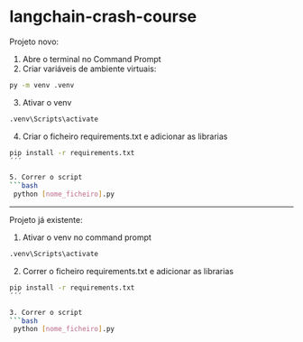 # langchain-crash-course



Projeto novo:

1. Abre o terminal no Command Prompt
2. Criar variáveis de ambiente virtuais:
```bash
py -m venv .venv
```
3. Ativar o venv
```bash
.venv\Scripts\activate
```
4. Criar o ficheiro requirements.txt e adicionar as librarias
```bash
pip install -r requirements.txt
´´´

5. Correr o script
```bash
 python [nome_ficheiro].py
```
<hr>

Projeto já existente:

1. Ativar o venv no command prompt
```bash
.venv\Scripts\activate
```

2. Correr o ficheiro requirements.txt e adicionar as librarias
```bash
pip install -r requirements.txt
´´´

3. Correr o script
```bash
 python [nome_ficheiro].py
```
